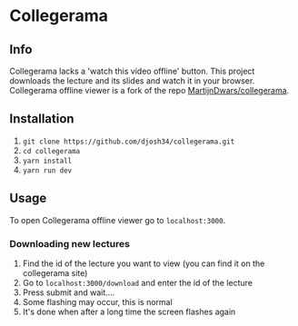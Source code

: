 # Collegerama

## Info

Collegerama lacks a 'watch this video offline' button. This project downloads the lecture and its slides and watch it in your browser.
Collegerama offline viewer is a fork of the repo [MartijnDwars/collegerama](https://github.com/MartijnDwars/collegerama).

## Installation

1. `git clone https://github.com/djosh34/collegerama.git`
2. `cd collegerama`
3. `yarn install`
4. `yarn run dev`


## Usage

To open Collegerama offline viewer go to `localhost:3000`.

### Downloading new lectures

1. Find the id of the lecture you want to view (you can find it on the collegerama site)
2. Go to `localhost:3000/download` and enter the id of the lecture
3. Press submit and wait....
4. Some flashing may occur, this is normal
5. It's done when after a long time the screen flashes again
